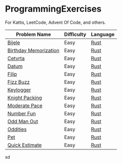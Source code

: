 # ProgrammingExercises
For Kattis, LeetCode, Advent Of Code, and others. 


|Problem Name|Difficulty|Language|
|--|--|--|
|[Bijele](https://open.kattis.com/problems/bijele)|Easy|[Rust](https://github.com/KristianS93/ProgrammingExercises/blob/master/Kattis/Rust/bijele/src/main.rs)|
|[Birthday Memorization](https://open.kattis.com/problems/fodelsedagsmemorisering)|Easy|[Rust](https://github.com/KristianS93/ProgrammingExercises/blob/master/Kattis/Rust/birthday_memorization/src/main.rs)|
|[Cetvrta](https://open.kattis.com/problems/cetvrta)|Easy|[Rust](https://github.com/KristianS93/ProgrammingExercises/blob/master/Kattis/Rust/cetvrta/src/main.rs)|
|[Datum](https://open.kattis.com/problems/datum)|Easy|[Rust](https://github.com/KristianS93/ProgrammingExercises/blob/master/Kattis/Rust/datum/src/main.rs)|
|[Filip](https://open.kattis.com/problems/filip)|Easy|[Rust](https://github.com/KristianS93/ProgrammingExercises/blob/master/Kattis/Rust/filip/src/main.rs)|
|[Fizz Buzz](https://open.kattis.com/problems/fizzbuzz)|Easy|[Rust](https://github.com/KristianS93/ProgrammingExercises/blob/master/Kattis/Rust/fizz_buzz/src/main.rs)|
|[Keylogger](https://open.kattis.com/problems/keylogger)|Easy|[Rust](https://github.com/KristianS93/ProgrammingExercises/blob/master/Kattis/Rust/keylogger/src/main.rs)|
|[Knight Packing](https://open.kattis.com/problems/knightpacking)|Easy|[Rust](https://github.com/KristianS93/ProgrammingExercises/blob/master/Kattis/Rust/knight_packing/src/main.rs)|
|[Moderate Pace](https://open.kattis.com/problems/moderatepace)|Easy|[Rust](https://github.com/KristianS93/ProgrammingExercises/blob/master/Kattis/Rust/moderate_pace/src/main.rs)|
|[Number Fun](https://open.kattis.com/problems/numberfun)|Easy|[Rust](https://github.com/KristianS93/ProgrammingExercises/blob/master/Kattis/Rust/number_fun/src/main.rs)|
|[Odd Man Out](https://open.kattis.com/problems/oddmanout)|Easy|[Rust](https://github.com/KristianS93/ProgrammingExercises/blob/master/Kattis/Rust/odd_man_out/src/main.rs)|
|[Oddities](https://open.kattis.com/problems/oddities)|Easy|[Rust](https://github.com/KristianS93/ProgrammingExercises/blob/master/Kattis/Rust/oddities/src/main.rs)|
|[Pet](https://open.kattis.com/problems/pet)|Easy|[Rust](https://github.com/KristianS93/ProgrammingExercises/blob/master/Kattis/Rust/pet/src/main.rs)|
|[Quick Estimate](https://open.kattis.com/problems/quickestimate)|Easy|[Rust](https://github.com/KristianS93/ProgrammingExercises/blob/master/Kattis/Rust/quick_estimate/src/main.rs)|

sd
